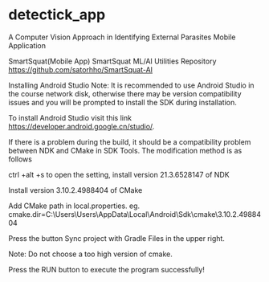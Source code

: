 # detectick_app
A Computer Vision Approach in Identifying External Parasites Mobile Application

SmartSquat(Mobile App)
SmartSquat ML/AI Utilities Repository
https://github.com/satorhho/SmartSquat-AI

Installing Android Studio
Note: It is recommended to use Android Studio in the course network disk, otherwise there may be version compatibility issues and you will be prompted to install the SDK during installation.

To install Android Studio visit this link https://developer.android.google.cn/studio/.

If there is a problem during the build, it should be a compatibility problem between NDK and CMake in SDK Tools. The modification method is as follows

ctrl +alt +s to open the setting, install version 21.3.6528147 of NDK

Install version 3.10.2.4988404 of CMake

Add CMake path in local.properties. eg. cmake.dir=C\:\\Users\\Users\\AppData\\Local\\Android\\Sdk\\cmake\\3.10.2.4988404

Press the button Sync project with Gradle Files in the upper right.

Note: Do not choose a too high version of cmake.

Press the RUN button to execute the program successfully!


